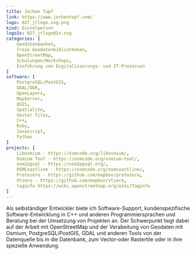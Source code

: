 ```yaml
---
title: Jochen Topf
link: https://www.jochentopf.com/
logo: 027_jtlogo.svg.png
kind: Einzelperson
logo2x: 027_jtlogo@2x.svg
categories: [
    Geodatenbanken,
    freie Geodatenbibliotheken,
    OpenStreetMap,
    Schulungen/Workshops,
	Einführung von Digitalisierungs- und IT-Prozessen
]
software: [
    PostgreSQL/PostGIS, 
	GDAL/OGR, 
	OpenLayers, 
	MapServer, 
	QGIS, 
	Spatialite, 
	Vector Tiles,
	C++, 
	Ruby, 
	Javascript, 
	Python
]
projects: [
    Libosmium - https://osmcode.org/libosmium/,
	Osmium Tool - https://osmcode.org/osmium-tool/,
	osm2pgsql - https://osm2pgsql.org/,
	OSMCoastline - https://osmcode.org/osmcoastline/,
	Protozero - https://github.com/mapbox/protozero,
	Vtzero - https://github.com/mapbox/vtzero,
	taginfo https://wiki.openstreetmap.org/wiki/Taginfo
]
---
```


Als selbständiger Entwickler biete ich Software-Support, kundenspezifische Software-Entwicklung in C++ und anderen Programmiersprachen und Beratung bei
der Umsetzung von Projekten an. Der Schwerpunkt liegt dabei auf der Arbeit mit OpenStreetMap und der Verabeitung von Geodaten mit Osmium, PostgreSQL/PostGIS,
GDAL und anderen Tools von der Datenquelle bis in die Datenbank, zum Vector-oder Rastertile oder in ihre spezielle Anwendung.


